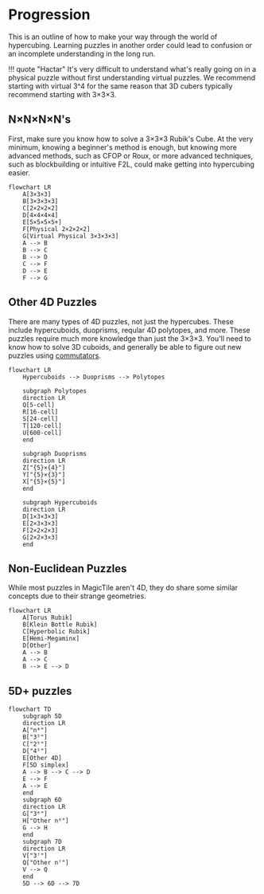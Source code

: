 # Progression

This is an outline of how to make your way through the world of hypercubing. Learning puzzles in another order could lead to confusion or an incomplete understanding in the long run.

!!! quote "Hactar"
    It's very difficult to understand what's really going on in a physical puzzle without first understanding virtual puzzles. We recommend starting with virtual 3^4 for the same reason that 3D cubers typically recommend starting with 3×3×3.

## N×N×N×N's

First, make sure you know how to solve a 3×3×3 Rubik's Cube. At the very minimum, knowing a beginner's method is enough, but knowing more advanced methods, such as CFOP or Roux, or more advanced techniques, such as blockbuilding or intuitive F2L, could make getting into hypercubing easier.

```mermaid
flowchart LR
    A[3×3×3]
    B[3×3×3×3]
    C[2×2×2×2]
    D[4×4×4×4]
    E[5×5×5×5+]
    F[Physical 2×2×2×2]
    G[Virtual Physical 3×3×3×3]
    A --> B
    B --> C
    B --> D
    C --> F
    D --> E
    F --> G
```

## Other 4D Puzzles

There are many types of 4D puzzles, not just the hypercubes. These include hypercuboids, duoprisms, reqular 4D polytopes, and more. These puzzles require much more knowledge than just the 3×3×3. You'll need to know how to solve 3D cuboids, and generally be able to figure out new puzzles using [commutators](/techniques/commutators.md).

```mermaid
flowchart LR
    Hypercuboids --> Duoprisms --> Polytopes

    subgraph Polytopes
    direction LR
    Q[5-cell]
    R[16-cell]
    S[24-cell]
    T[120-cell]
    U[600-cell]
    end

    subgraph Duoprisms
    direction LR
    Z["{5}×{4}"]
    Y["{5}×{3}"]
    X["{5}×{5}"]
    end

    subgraph Hypercuboids
    direction LR
    D[1×3×3×3]
    E[2×3×3×3]
    F[2×2×2×3]
    G[2×2×3×3]
    end
```

## Non-Euclidean Puzzles

While most puzzles in MagicTile aren't 4D, they do share some similar concepts due to their strange geometries.

```mermaid
flowchart LR
    A[Torus Rubik]
    B[Klein Bottle Rubik]
    C[Hyperbolic Rubik]
    E[Hemi-Megaminx]
    D[Other]
    A --> B
    A --> C
    B --> E --> D
```

## 5D+ puzzles

```mermaid
flowchart TD
    subgraph 5D
    direction LR
    A["n⁴"]
    B["3⁵"]
    C["2⁵"]
    D["4⁵"]
    E[Other 4D]
    F[5D simplex]
    A --> B --> C --> D
    E --> F
    A --> E
    end
    subgraph 6D
    direction LR
    G["3⁶"]
    H["Other n⁶"]
    G --> H
    end
    subgraph 7D
    direction LR
    V["3⁷"]
    Q["Other n⁷"]
    V --> Q
    end
    5D --> 6D --> 7D
```
